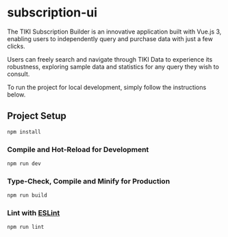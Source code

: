 # subscription-ui

The TIKI Subscription Builder is an innovative application built with Vue.js 3, enabling users to independently query and purchase data with just a few clicks.

Users can freely search and navigate through TIKI Data to experience its robustness, exploring sample data and statistics for any query they wish to consult.

To run the project for local development, simply follow the instructions below.

## Project Setup

```sh
npm install
```

### Compile and Hot-Reload for Development

```sh
npm run dev
```

### Type-Check, Compile and Minify for Production

```sh
npm run build
```

### Lint with [ESLint](https://eslint.org/)

```sh
npm run lint
```
